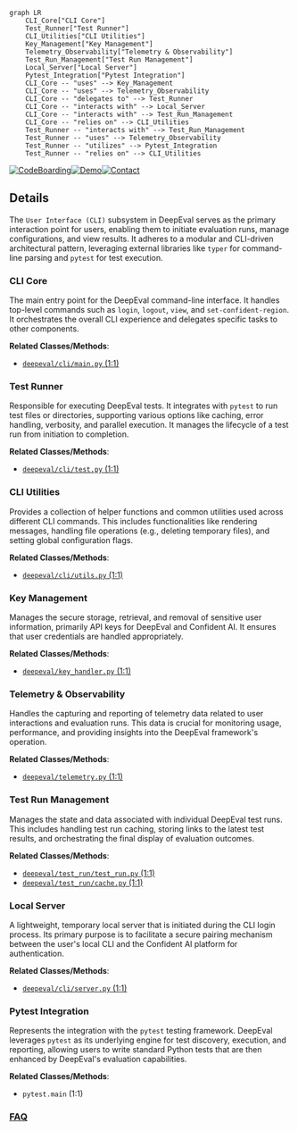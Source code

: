 ```mermaid
graph LR
    CLI_Core["CLI Core"]
    Test_Runner["Test Runner"]
    CLI_Utilities["CLI Utilities"]
    Key_Management["Key Management"]
    Telemetry_Observability["Telemetry & Observability"]
    Test_Run_Management["Test Run Management"]
    Local_Server["Local Server"]
    Pytest_Integration["Pytest Integration"]
    CLI_Core -- "uses" --> Key_Management
    CLI_Core -- "uses" --> Telemetry_Observability
    CLI_Core -- "delegates to" --> Test_Runner
    CLI_Core -- "interacts with" --> Local_Server
    CLI_Core -- "interacts with" --> Test_Run_Management
    CLI_Core -- "relies on" --> CLI_Utilities
    Test_Runner -- "interacts with" --> Test_Run_Management
    Test_Runner -- "uses" --> Telemetry_Observability
    Test_Runner -- "utilizes" --> Pytest_Integration
    Test_Runner -- "relies on" --> CLI_Utilities
```

[![CodeBoarding](https://img.shields.io/badge/Generated%20by-CodeBoarding-9cf?style=flat-square)](https://github.com/CodeBoarding/CodeBoarding)[![Demo](https://img.shields.io/badge/Try%20our-Demo-blue?style=flat-square)](https://www.codeboarding.org/demo)[![Contact](https://img.shields.io/badge/Contact%20us%20-%20contact@codeboarding.org-lightgrey?style=flat-square)](mailto:contact@codeboarding.org)

## Details

The `User Interface (CLI)` subsystem in DeepEval serves as the primary interaction point for users, enabling them to initiate evaluation runs, manage configurations, and view results. It adheres to a modular and CLI-driven architectural pattern, leveraging external libraries like `typer` for command-line parsing and `pytest` for test execution.

### CLI Core
The main entry point for the DeepEval command-line interface. It handles top-level commands such as `login`, `logout`, `view`, and `set-confident-region`. It orchestrates the overall CLI experience and delegates specific tasks to other components.


**Related Classes/Methods**:

- <a href="https://github.com/confident-ai/deepeval/blob/main/deepeval/cli/main.py#L1-L1" target="_blank" rel="noopener noreferrer">`deepeval/cli/main.py` (1:1)</a>


### Test Runner
Responsible for executing DeepEval tests. It integrates with `pytest` to run test files or directories, supporting various options like caching, error handling, verbosity, and parallel execution. It manages the lifecycle of a test run from initiation to completion.


**Related Classes/Methods**:

- <a href="https://github.com/confident-ai/deepeval/blob/main/deepeval/cli/test.py#L1-L1" target="_blank" rel="noopener noreferrer">`deepeval/cli/test.py` (1:1)</a>


### CLI Utilities
Provides a collection of helper functions and common utilities used across different CLI commands. This includes functionalities like rendering messages, handling file operations (e.g., deleting temporary files), and setting global configuration flags.


**Related Classes/Methods**:

- <a href="https://github.com/confident-ai/deepeval/blob/main/deepeval/cli/utils.py#L1-L1" target="_blank" rel="noopener noreferrer">`deepeval/cli/utils.py` (1:1)</a>


### Key Management
Manages the secure storage, retrieval, and removal of sensitive user information, primarily API keys for DeepEval and Confident AI. It ensures that user credentials are handled appropriately.


**Related Classes/Methods**:

- <a href="https://github.com/confident-ai/deepeval/blob/main/deepeval/key_handler.py#L1-L1" target="_blank" rel="noopener noreferrer">`deepeval/key_handler.py` (1:1)</a>


### Telemetry & Observability
Handles the capturing and reporting of telemetry data related to user interactions and evaluation runs. This data is crucial for monitoring usage, performance, and providing insights into the DeepEval framework's operation.


**Related Classes/Methods**:

- <a href="https://github.com/confident-ai/deepeval/blob/main/deepeval/telemetry.py#L1-L1" target="_blank" rel="noopener noreferrer">`deepeval/telemetry.py` (1:1)</a>


### Test Run Management
Manages the state and data associated with individual DeepEval test runs. This includes handling test run caching, storing links to the latest test results, and orchestrating the final display of evaluation outcomes.


**Related Classes/Methods**:

- <a href="https://github.com/confident-ai/deepeval/blob/main/deepeval/test_run/test_run.py#L1-L1" target="_blank" rel="noopener noreferrer">`deepeval/test_run/test_run.py` (1:1)</a>
- <a href="https://github.com/confident-ai/deepeval/blob/main/deepeval/test_run/cache.py#L1-L1" target="_blank" rel="noopener noreferrer">`deepeval/test_run/cache.py` (1:1)</a>


### Local Server
A lightweight, temporary local server that is initiated during the CLI login process. Its primary purpose is to facilitate a secure pairing mechanism between the user's local CLI and the Confident AI platform for authentication.


**Related Classes/Methods**:

- <a href="https://github.com/confident-ai/deepeval/blob/main/deepeval/cli/server.py#L1-L1" target="_blank" rel="noopener noreferrer">`deepeval/cli/server.py` (1:1)</a>


### Pytest Integration
Represents the integration with the `pytest` testing framework. DeepEval leverages `pytest` as its underlying engine for test discovery, execution, and reporting, allowing users to write standard Python tests that are then enhanced by DeepEval's evaluation capabilities.


**Related Classes/Methods**:

- `pytest.main` (1:1)




### [FAQ](https://github.com/CodeBoarding/GeneratedOnBoardings/tree/main?tab=readme-ov-file#faq)